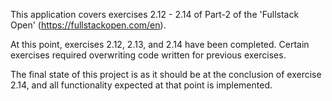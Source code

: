 This application covers exercises 2.12 - 2.14 of Part-2 of the 'Fullstack Open' (https://fullstackopen.com/en).

At this point, exercises 2.12, 2.13, and 2.14 have been completed. Certain exercises required overwriting code written for previous exercises.

The final state of this project is as it should be at the conclusion of exercise 2.14, and all functionality expected at that point is implemented.